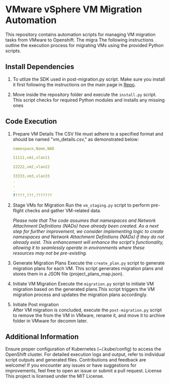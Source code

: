 # VMware vSphere VM Migration Automation
This repository contains automation scripts for managing VM migration tasks from VMware to Openshift. The migra The following instructions outline the execution process for migrating VMs using the provided Python scripts.

## Install Dependencies

1. To utlize the SDK used in post-migration.py script. Make sure you install it first following the instructions on the main page in [Repo](https://github.com/vmware/vsphere-automation-sdk-python).

2. Move inside the repository folder and execute the `install.py` script. This script checks for required Python modules and installs any missing ones
   

## Code Execution

1. Prepare VM Details
The CSV file must adhere to a specified format and should be named "vm_details.csv," as demonstrated below:

   ```yaml
   namespace,Name,NAD

   11111,vm1,vlan11

   22222,vm2,vlan22

   33333,vm3,vlan33
   .
   .
   .
   ?????,???,???????
   ```

2. Stage VMs for Migration
Run the `vm_staging.py` script to perform pre-flight checks and gather VM-related data.

   *Please note that The code assumes that namespaces and Network Attachment Definitions (NADs) have already been created. As a next step for further improvement, we consider implementing logic to create namespaces and Network Attachment Definitions (NADs) if they do not already exist. This enhancement will enhance the script's functionality, allowing it to seamlessly operate in environments where these resources may not be pre-existing.*


1. Generate Migration Plans
Execute the `create_plan.py` script to generate migration plans for each VM. This script generates migration plans and stores them in a JSON file (project_plans_map.json).


4. Initiate VM Migration
Execute the `migration.py` script to initiate VM migration based on the generated plans.This script triggers the VM migration process and updates the migration plans accordingly.

5.  Initiate Post migration  
After VM migration is concluded, execute the `post-migration.py` script to remove the  from the VM in VMware, rename it, and move it to archive folder in VMware for decomm later.

## Additional Information
Ensure proper configuration of Kubernetes (~/.kube/config) to access the OpenShift cluster.
For detailed execution logs and output, refer to individual script outputs and generated files.
Contributions and feedback are welcome! If you encounter any issues or have suggestions for improvements, feel free to open an issue or submit a pull request.
License
This project is licensed under the MIT License.
